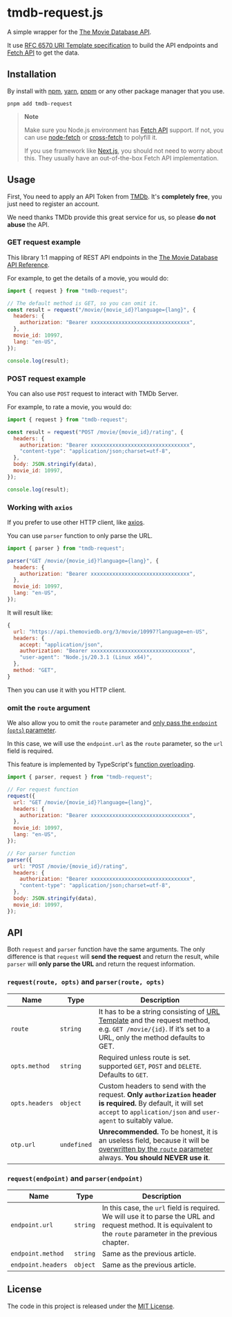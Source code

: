 # tmdb-request.js

A simple wrapper for the [The Movie Database API](https://developer.themoviedb.org/reference/intro/getting-started).

It use [RFC 6570 URI Template specification](https://www.rfc-editor.org/rfc/rfc6570) to build the API endpoints and [Fetch API](https://developer.mozilla.org/en-US/docs/Web/API/Fetch_API) to get the data.

## Installation

By install with [npm](https://www.npmjs.com/package/npm), [yarn](https://yarnpkg.com), [pnpm](https://pnpm.io) or any other package manager that you use.

```shell
pnpm add tmdb-request
```

> **Note**
>
> Make sure you Node.js environment has [Fetch API](https://developer.mozilla.org/en-US/docs/Web/API/Fetch_API) support. If not, you can use [node-fetch](https://www.npmjs.com/package/node-fetch) or [cross-fetch](https://www.npmjs.com/package/cross-fetch) to polyfill it.
>
> If you use framework like [Next.js](https://nextjs.org), you should not need to worry about this. They usually have an out-of-the-box Fetch API implementation.

## Usage

First, You need to apply an API Token from [TMDb](https://www.themoviedb.org/settings/api). It's **completely free**, you just need to register an account.

We need thanks TMDb provide this great service for us, so please **do not abuse** the API.

### GET request example

This library 1:1 mapping of REST API endpoints in the [The Movie Database API Reference](https://developer.themoviedb.org/reference/intro/getting-started).

For example, to get the details of a movie, you would do:

```js
import { request } from "tmdb-request";

// The default method is GET, so you can omit it.
const result = request("/movie/{movie_id}?language={lang}", {
  headers: {
    authorization: "Bearer xxxxxxxxxxxxxxxxxxxxxxxxxxxxxxxx",
  },
  movie_id: 10997,
  lang: "en-US",
});

console.log(result);
```

### POST request example

You can also use `POST` request to interact with TMDb Server.

For example, to rate a movie, you would do:

```js
import { request } from "tmdb-request";

const result = request("POST /movie/{movie_id}/rating", {
  headers: {
    authorization: "Bearer xxxxxxxxxxxxxxxxxxxxxxxxxxxxxxxx",
    "content-type": "application/json;charset=utf-8",
  },
  body: JSON.stringify(data),
  movie_id: 10997,
});

console.log(result);
```

### Working with `axios`

If you prefer to use other HTTP client, like [axios](https://axios-http.com).

You can use `parser` function to only parse the URL.

```js
import { parser } from "tmdb-request";

parser("GET /movie/{movie_id}?language={lang}", {
  headers: {
    authorization: "Bearer xxxxxxxxxxxxxxxxxxxxxxxxxxxxxxxx",
  },
  movie_id: 10997,
  lang: "en-US",
});
```

It will result like:

```js
{
  url: "https://api.themoviedb.org/3/movie/10997?language=en-US",
  headers: {
    accept: "application/json",
    authorization: "Bearer xxxxxxxxxxxxxxxxxxxxxxxxxxxxxxxx",
    "user-agent": "Node.js/20.3.1 (Linux x64)",
  },
  method: "GET",
}
```

Then you can use it with you HTTP client.

### omit the `route` argument

We also allow you to omit the `route` parameter and [only pass the `endpoint` (`opts`) parameter](#requestendpoint-and-parserendpoint).

In this case, we will use the `endpoint.url` as the `route` parameter, so the `url` field is required.

This feature is implemented by TypeScript's [function overloading](https://www.typescriptlang.org/docs/handbook/2/functions.html#function-overloads).

```js
import { parser, request } from "tmdb-request";

// For request function
request({
  url: "GET /movie/{movie_id}?language={lang}",
  headers: {
    authorization: "Bearer xxxxxxxxxxxxxxxxxxxxxxxxxxxxxxxx",
  },
  movie_id: 10997,
  lang: "en-US",
});

// For parser function
parser({
  url: "POST /movie/{movie_id}/rating",
  headers: {
    authorization: "Bearer xxxxxxxxxxxxxxxxxxxxxxxxxxxxxxxx",
    "content-type": "application/json;charset=utf-8",
  },
  body: JSON.stringify(data),
  movie_id: 10997,
});
```

## API

Both `request` and `parser` function have the same arguments. The only difference is that `request` will **send the request** and return the result, while `parser` will **only parse the URL** and return the request information.

### `request(route, opts)` and `parser(route, opts)`

| Name           | Type        | Description                                                                                                                                                                                                                                                                            |
| -------------- | ----------- | -------------------------------------------------------------------------------------------------------------------------------------------------------------------------------------------------------------------------------------------------------------------------------------- |
| `route`        | `string`    | It has to be a string consisting of [URL Template](https://www.rfc-editor.org/rfc/rfc6570) and the request method, e.g. `GET /movie/{id}`. If it’s set to a URL, only the method defaults to GET.                                                                                      |
| `opts.method`  | `string`    | Required unless route is set. supported `GET`, `POST` and `DELETE`. Defaults to `GET`.                                                                                                                                                                                                 |
| `opts.headers` | `object`    | Custom headers to send with the request. **Only `authorization` header is required.** By default, it will set `accept` to `application/json` and `user-agent` to suitably value.                                                                                                       |
| `otp.url`      | `undefined` | **Unrecommended.** To be honest, it is an useless field, because it will be [overwritten by the `route` parameter](https://github.com/mogeko/movisea/blob/7a171ca35aa9b4f53deb066f36edf457f3dd7189/packages/tmdb-request/test/parser.test.ts#L38) always. **You should NEVER use it**. |

### `request(endpoint)` and `parser(endpoint)`

| Name               | Type     | Description                                                                                                                                                       |
| ------------------ | -------- | ----------------------------------------------------------------------------------------------------------------------------------------------------------------- |
| `endpoint.url`     | `string` | In this case, the `url` field is required. We will use it to parse the URL and request method. It is equivalent to the `route` parameter in the previous chapter. |
| `endpoint.method`  | `string` | Same as the previous article.                                                                                                                                     |
| `endpoint.headers` | `object` | Same as the previous article.                                                                                                                                     |

## License

The code in this project is released under the [MIT License](./LICENSE).
